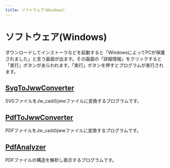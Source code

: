 ```yaml
---
title: ソフトウェア(Windows)
---
```

# ソフトウェア(Windows)
ダウンロードしてインストーラなどを起動すると「WindowsによってPCが保護されました」と言う画面が出ます。その画面の「詳細情報」をクリックすると「実行」ボタンがあらわれます。「実行」ボタンを押すとプログラムが実行されます。

## [SvgToJwwConverter](SvgToJwwConverter/index.html)
SVGファイルをJw_cadのjwwファイルに変換するプログラムです。

## [PdfToJwwConverter](PdfToJwwConverter/index.html)
PDFファイルをJw_cadのjwwファイルに変換するプログラムです。

## [PdfAnalyzer](PdfAnalyzer/index.html)
PDFファイルの構造を解析し表示するプログラムです。
